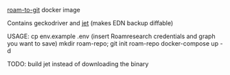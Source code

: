 [roam-to-git](https://github.com/MatthieuBizien/roam-to-git) docker image

Contains geckodriver and [jet](https://github.com/borkdude/jet) (makes EDN backup diffable)

USAGE:
cp env.example .env (insert Roamresearch credentials and graph you want to save)
mkdir roam-repo; git init roam-repo
docker-compose up -d


TODO: build jet instead of downloading the binary
